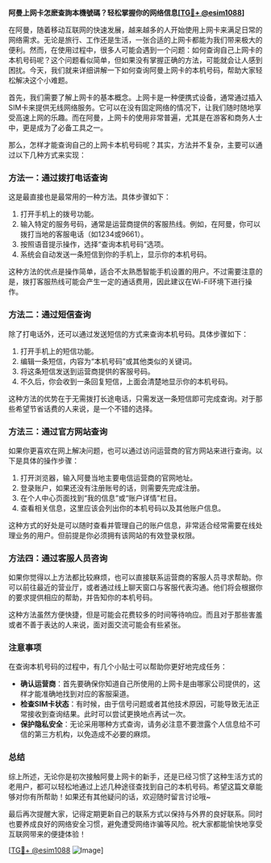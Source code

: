 **阿曼上网卡怎麽查詢本機號碼？轻松掌握你的网络信息[[TG💪+ @esim1088](https://t.me/s/esim1088)]**

在阿曼，随着移动互联网的快速发展，越来越多的人开始使用上网卡来满足日常的网络需求。无论是旅行、工作还是生活，一张合适的上网卡都能为我们带来极大的便利。然而，在使用过程中，很多人可能会遇到一个问题：如何查询自己上网卡的本机号码呢？这个问题看似简单，但如果没有掌握正确的方法，可能就会让人感到困扰。今天，我们就来详细讲解一下如何查询阿曼上网卡的本机号码，帮助大家轻松解决这个小难题。

首先，我们需要了解上网卡的基本概念。上网卡是一种便携式设备，通常通过插入SIM卡来提供无线网络服务。它可以在没有固定网络的情况下，让我们随时随地享受高速上网的乐趣。而在阿曼，上网卡的使用非常普遍，尤其是在游客和商务人士中，更是成为了必备工具之一。

那么，怎样才能查询自己的上网卡本机号码呢？其实，方法并不复杂，主要可以通过以下几种方式来实现：

### 方法一：通过拨打电话查询

这是最直接也是最常用的一种方法。具体步骤如下：

1. 打开手机上的拨号功能。
2. 输入特定的服务号码，通常是运营商提供的客服热线。例如，在阿曼，你可以拨打当地的客服电话（如1234或9661）。
3. 按照语音提示操作，选择“查询本机号码”选项。
4. 系统会自动发送一条短信到你的手机上，显示你的本机号码。

这种方法的优点是操作简单，适合不太熟悉智能手机设置的用户。不过需要注意的是，拨打客服热线可能会产生一定的通话费用，因此建议在Wi-Fi环境下进行操作。

### 方法二：通过短信查询

除了打电话外，还可以通过发送短信的方式来查询本机号码。具体步骤如下：

1. 打开手机上的短信功能。
2. 编辑一条短信，内容为“本机号码”或其他类似的关键词。
3. 将这条短信发送到运营商提供的客服号码。
4. 不久后，你会收到一条回复短信，上面会清楚地显示你的本机号码。

这种方法的优势在于无需拨打长途电话，只需发送一条短信即可完成查询。对于那些希望节省话费的人来说，是一个不错的选择。

### 方法三：通过官方网站查询

如果你更喜欢在网上解决问题，也可以通过访问运营商的官方网站来进行查询。以下是具体的操作步骤：

1. 打开浏览器，输入阿曼当地主要电信运营商的官网地址。
2. 登录账户，如果还没有注册账号的话，则需要先完成注册。
3. 在个人中心页面找到“我的信息”或“账户详情”栏目。
4. 查看相关信息，这里应该会列出你的本机号码以及其他账户信息。

这种方式的好处是可以随时查看并管理自己的账户信息，非常适合经常需要在线处理业务的用户。但前提是你必须拥有该网站的有效登录权限。

### 方法四：通过客服人员咨询

如果你觉得以上方法都比较麻烦，也可以直接联系运营商的客服人员寻求帮助。你可以前往最近的营业厅，或者通过线上聊天窗口与客服代表沟通。他们将会根据你的要求提供相应的帮助，并告知你的本机号码。

这种方法虽然方便快捷，但是可能会花费较多的时间等待响应。而且对于那些害羞或者不善于表达的人来说，面对面交流可能会有些紧张。

### 注意事项

在查询本机号码的过程中，有几个小贴士可以帮助你更好地完成任务：

- **确认运营商**：首先要确保你知道自己所使用的上网卡是由哪家公司提供的，这样才能准确地找到对应的客服渠道。
- **检查SIM卡状态**：有时候，由于信号问题或者其他技术原因，可能导致无法正常接收到查询结果。此时可以尝试更换地点再试一次。
- **保护隐私安全**：无论采用哪种方式查询，请务必注意不要泄露个人信息给不可信的第三方机构，以免造成不必要的麻烦。

### 总结

综上所述，无论你是初次接触阿曼上网卡的新手，还是已经习惯了这种生活方式的老用户，都可以轻松地通过上述几种途径查找到自己的本机号码。希望这篇文章能够对你有所帮助！如果还有其他疑问的话，欢迎随时留言讨论哦~ 

最后再次提醒大家，记得定期更新自己的联系方式以保持与外界的良好联系。同时也要养成良好的网络安全习惯，避免遭受网络诈骗等风险。祝大家都能愉快地享受互联网带来的便捷体验！

[[TG💪+ @esim1088](https://t.me/s/esim1088) ![Image](https://i.postimg.cc/4NQfJmqS/Snipaste-2025-05-13-00-14-12.png)]